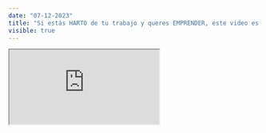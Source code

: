 ```yaml
---
date: "07-12-2023"
title: "Si estás HARTO de tu trabajo y queres EMPRENDER, este video es para vos"
visible: true
---
```

<iframe src="https://www.youtube.com/embed/JbgBez62THk" allowfullscreen></iframe>
